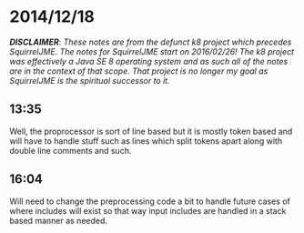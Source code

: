 # 2014/12/18

***DISCLAIMER***: _These notes are from the defunct k8 project which_
_precedes SquirrelJME. The notes for SquirrelJME start on 2016/02/26!_
_The k8 project was effectively a Java SE 8 operating system and as such_
_all of the notes are in the context of that scope. That project is no_
_longer my goal as SquirrelJME is the spiritual successor to it._

## 13:35

Well, the proprocessor is sort of line based but it is mostly token based and
will have to handle stuff such as lines which split tokens apart along with
double line comments and such.

## 16:04

Will need to change the preprocessing code a bit to handle future cases of
where includes will exist so that way input includes are handled in a stack
based manner as needed.

